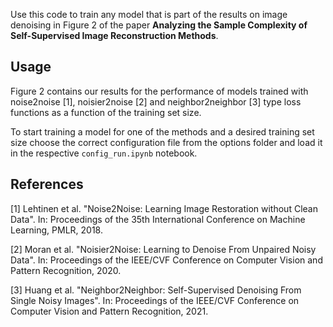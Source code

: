 Use this code to train any model that is part of the results on image denoising in Figure 2 of the paper __Analyzing the Sample Complexity of Self-Supervised Image Reconstruction Methods__.

## Usage

Figure 2 contains our results for the performance of models trained with noise2noise [1], noisier2noise [2] and neighbor2neighbor [3] type loss functions as a function of the training set size.

To start training a model for one of the methods and a desired training set size choose the correct configuration file from the options folder and load it in the respective `config_run.ipynb` notebook.

## References
[1] Lehtinen et al. "Noise2Noise: Learning Image Restoration without Clean Data". In: Proceedings of the 35th International Conference on Machine Learning, PMLR, 2018.

[2] Moran et al. "Noisier2Noise: Learning to Denoise From Unpaired Noisy Data". In: Proceedings of the IEEE/CVF Conference on Computer Vision and Pattern Recognition, 2020.

[3] Huang et al. "Neighbor2Neighbor: Self-Supervised Denoising From Single Noisy Images". In: Proceedings of the IEEE/CVF Conference on Computer Vision and Pattern Recognition, 2021.
